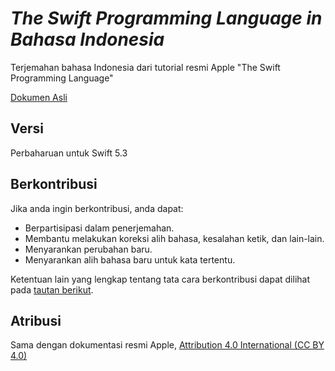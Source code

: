 # *The Swift Programming Language in Bahasa Indonesia*
Terjemahan bahasa Indonesia dari tutorial resmi Apple "The Swift Programming Language"

[Dokumen Asli](https://docs.swift.org/swift-book/)

## Versi
Perbaharuan untuk Swift 5.3

## Berkontribusi
Jika anda ingin berkontribusi, anda dapat:
- Berpartisipasi dalam penerjemahan.
- Membantu melakukan koreksi alih bahasa, kesalahan ketik, dan lain-lain.
- Menyarankan perubahan baru.
- Menyarankan alih bahasa baru untuk kata tertentu.

Ketentuan lain yang lengkap tentang tata cara berkontribusi dapat dilihat pada [tautan berikut](https://github.com/supercomputra/pedoman-dasar-bahasa-pemrograman-swift/blob/main/CONTRIBUTING.md).

## Atribusi
Sama dengan dokumentasi resmi Apple, [Attribution 4.0 International (CC BY 4.0)](https://creativecommons.org/licenses/by/4.0/)
